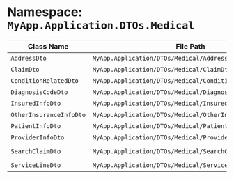 # Namespace: `MyApp.Application.DTOs.Medical`

| Class Name | File Path | Inherits From |
|------------|-----------|---------------|
| `AddressDto` | `MyApp.Application/DTOs/Medical/AddressDto.cs` | N/A |
| `ClaimDto` | `MyApp.Application/DTOs/Medical/ClaimDto.cs` | N/A |
| `ConditionRelatedDto` | `MyApp.Application/DTOs/Medical/ConditionRelatedDto.cs` | N/A |
| `DiagnosisCodeDto` | `MyApp.Application/DTOs/Medical/DiagnosisCodeDto.cs` | N/A |
| `InsuredInfoDto` | `MyApp.Application/DTOs/Medical/InsuredInfoDto.cs` | N/A |
| `OtherInsuranceInfoDto` | `MyApp.Application/DTOs/Medical/OtherInsuranceInfoDto.cs` | N/A |
| `PatientInfoDto` | `MyApp.Application/DTOs/Medical/PatientInfoDto.cs` | N/A |
| `ProviderInfoDto` | `MyApp.Application/DTOs/Medical/ProviderInfoDto.cs` | N/A |
| `SearchClaimDto` | `MyApp.Application/DTOs/Medical/SearchClaimDto.cs` | `AbstractSearchDto<ClaimSortBy, ClaimSortOrder>` |
| `ServiceLineDto` | `MyApp.Application/DTOs/Medical/ServiceLineDto.cs` | N/A |

